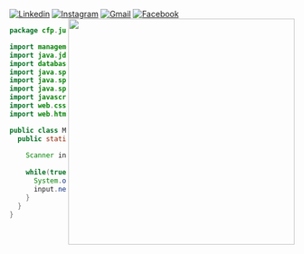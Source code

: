 [![Linkedin](https://img.shields.io/badge/LinkedIn-0077B5?style=for-the-badge&logo=linkedin&logoColor=white)](https://www.linkedin.com/in/juan-carlos-fernandesp/)
[![Instagram](https://img.shields.io/badge/Instagram-E4405F?style=for-the-badge&logo=instagram&logoColor=white)](https://www.instagram.com/_juancarlosfer/)
[![Gmail](https://img.shields.io/badge/Gmail-D14836?style=for-the-badge&logo=gmail&logoColor=white)](mailto:juancarlospereira@id.uff.br)
[![Facebook](https://img.shields.io/badge/Facebook-1877F2?style=for-the-badge&logo=facebook&logoColor=white)](https://www.facebook.com/anonymousinaction)
<img align='right' src='https://media4.giphy.com/media/xFkgeu7dhfgqqxJqmj/giphy.gif' width="400">

```java
package cfp.juan.skills;

import management.maven;
import java.jdbc;
import database.mysql;
import java.spring.framework;
import java.spring.mvc;
import java.spring.jwt;
import javascript.react; // axios, context api, styled-components
import web.css; 
import web.html;

public class MySkills implements WillPower {
  public static void main(String[] args) {
  
    Scanner input = new Scanner(System.in);
    
    while(true){
      System.out.println("type any key to keep learning");
      input.nextLine();
    }
  }
}
```
